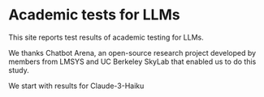 # Academic tests for LLMs

This site reports test results of academic testing for LLMs.

We thanks Chatbot Arena, an open-source research project developed by members from LMSYS and UC Berkeley SkyLab that enabled us to do this study.

We start with results for Claude-3-Haiku
